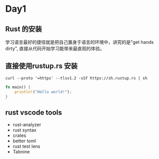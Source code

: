 # Day1 

## Rust 的安装

学习语言最好的捷径就是把自己置身于语言的环境中，讲究的是"get hands dirty", 直接从代码开始学习能带来最直观的体验。



## 直接使用rustup.rs 安装
```shell
curl --proto '=https' --tlsv1.2 -sSf https://sh.rustup.rs | sh
```

```rust
fn main() {
    println!("Hello world!");
}
```

## rust vscode tools
- rust-analyzer
- rust syntax
- crates
- better toml
- rust test lens
- Tabnine
